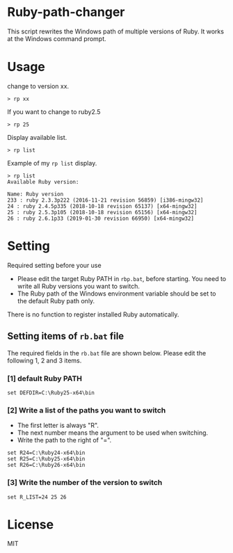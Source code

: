 # Ruby-path-changer

This script rewrites the Windows path of multiple versions of Ruby. It works at the Windows command prompt.

# Usage

change to version xx.
```
> rp xx
```

If you want to change to ruby2.5
```
> rp 25
```

Display available list.
```
> rp list
```

Example of my `rp list` display.
```
> rp list
Available Ruby version:

Name: Ruby version
233 : ruby 2.3.3p222 (2016-11-21 revision 56859) [i386-mingw32]
24 : ruby 2.4.5p335 (2018-10-18 revision 65137) [x64-mingw32]
25 : ruby 2.5.3p105 (2018-10-18 revision 65156) [x64-mingw32]
26 : ruby 2.6.1p33 (2019-01-30 revision 66950) [x64-mingw32]
```

# Setting

Required setting before your use
*   Please edit the target Ruby PATH in `rbp.bat`, before starting.  You need to write all Ruby versions you want to switch. 
*   The Ruby path of the Windows environment variable should be set to the default Ruby path only.

There is no function to register installed Ruby automatically.



##  Setting items of `rb.bat` file 

The required fields in the `rb.bat` file are shown below. Please edit the following 1, 2 and 3 items.

### [1] default Ruby PATH
```
set DEFDIR=C:\Ruby25-x64\bin
```

### [2] Write a list of the paths you want to switch

*   The first letter is always "R".
*   The next number means the argument to be used when switching.
*   Write the path to the right of "=".
```
set R24=C:\Ruby24-x64\bin
set R25=C:\Ruby25-x64\bin
set R26=C:\Ruby26-x64\bin
```
### [3] Write the number of the version to switch
```
set R_LIST=24 25 26
```



# License

MIT
